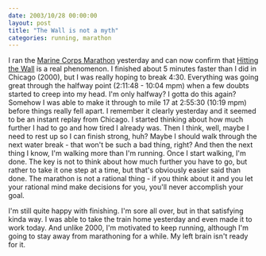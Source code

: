 ```yaml
---
date: 2003/10/28 00:00:00
layout: post
title: "The Wall is not a myth"
categories: running, marathon
---
```


I ran the [Marine Corps Marathon](http://marinemarathon.com) yesterday and can now confirm that [Hitting the Wall](http://www.badwaterultra.com/training/bane.html) is a real phenomenon. I finished about 5 minutes faster than I did in Chicago (2000), but I was really hoping to break 4:30. Everything was going great through the halfway point (2:11:48 - 10:04 mpm) when a few doubts started to creep into my head. I'm only halfway? I gotta do this again? Somehow I was able to make it through to mile 17 at 2:55:30 (10:19 mpm) before things really fell apart. I remember it clearly yesterday and it seemed to be an instant replay from Chicago. I started thinking about how much further I had to go and how tired I already was. Then I think, well, maybe I need to rest up so I can finish strong, huh? Maybe I should walk through the next water break - that won't be such a bad thing, right? And then the next thing I know, I'm walking more than I'm running. Once I start walking, I'm done. The key is not to think about how much further you have to go, but rather to take it one step at a time, but that's obviously easier said than done. The marathon is not a rational thing - if you think about it and you let your rational mind make decisions for you, you'll never accomplish your goal.

I'm still quite happy with finishing. I'm sore all over, but in that satisfying kinda way. I was able to take the train home yesterday and even made it to work today. And unlike 2000, I'm motivated to keep running, although I'm going to stay away from marathoning for a while. My left brain isn't ready for it.
